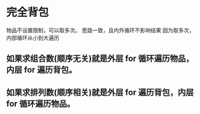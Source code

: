 # 完全背包

物品不设置限制，可以取多次。
思路一致，且内外循环不影响结果
因为取多次，内部循环从小到大遍历

## 如果求组合数(顺序无关)就是外层 for 循环遍历物品，内层 for 遍历背包。

## 如果求排列数(顺序相关)就是外层 for 遍历背包，内层 for 循环遍历物品。
